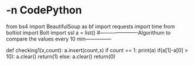 # -n CodePython
from bs4 import BeautifulSoup as bf
import requests
import time
from boltiot import Bolt
import ssl
a = list()
#———————-Algorithum  to compare the values every 10 min—————





def checking1(x,count):
  a.insert(count,x)
  if count == 1:
    print(a)
    if(a[1]-a[0] > 10):
      a.clear()
      return(1)
    else:
      a.clear()
      return(0)
